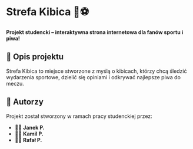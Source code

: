 # Strefa Kibica 🍻⚽

**Projekt studencki – interaktywna strona internetowa dla fanów sportu i piwa!**

## 📌 Opis projektu
Strefa Kibica to miejsce stworzone z myślą o kibicach, którzy chcą śledzić wydarzenia sportowe, dzielić się opiniami i odkrywać najlepsze piwa do meczu. 

## 📌 Autorzy
Projekt został stworzony w ramach pracy studenckiej przez:
- 🧑‍💻 **Janek P.**
- 🧑‍💻 **Kamil P.**
- 🧑‍💻 **Rafał P.**
